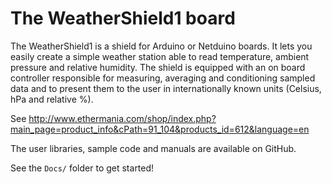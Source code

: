 The WeatherShield1 board
========================

The WeatherShield1 is a shield for Arduino or Netduino boards. It lets you easily create a simple weather station able to read temperature, ambient pressure and relative humidity. The shield is equipped with an on board controller responsible for measuring, averaging and conditioning sampled data and to present them to the user in internationally known units (Celsius, hPa and relative %).

See http://www.ethermania.com/shop/index.php?main_page=product_info&cPath=91_104&products_id=612&language=en

The user libraries, sample code and manuals are available on GitHub.

See the `Docs/` folder to get started!


